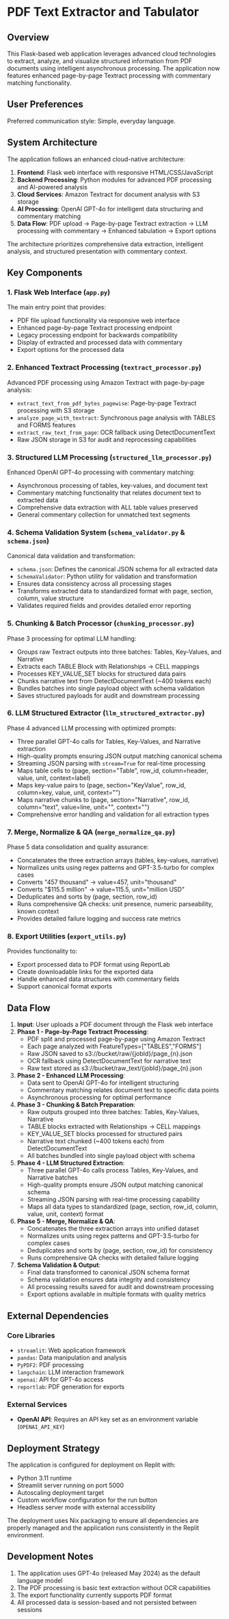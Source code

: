 # PDF Text Extractor and Tabulator

## Overview

This Flask-based web application leverages advanced cloud technologies to extract, analyze, and visualize structured information from PDF documents using intelligent asynchronous processing. The application now features enhanced page-by-page Textract processing with commentary matching functionality.

## User Preferences

Preferred communication style: Simple, everyday language.

## System Architecture

The application follows an enhanced cloud-native architecture:

1. **Frontend**: Flask web interface with responsive HTML/CSS/JavaScript
2. **Backend Processing**: Python modules for advanced PDF processing and AI-powered analysis
3. **Cloud Services**: Amazon Textract for document analysis with S3 storage
4. **AI Processing**: OpenAI GPT-4o for intelligent data structuring and commentary matching
5. **Data Flow**: PDF upload → Page-by-page Textract extraction → LLM processing with commentary → Enhanced tabulation → Export options

The architecture prioritizes comprehensive data extraction, intelligent analysis, and structured presentation with commentary context.

## Key Components

### 1. Flask Web Interface (`app.py`)
The main entry point that provides:
- PDF file upload functionality via responsive web interface
- Enhanced page-by-page Textract processing endpoint
- Legacy processing endpoint for backwards compatibility
- Display of extracted and processed data with commentary
- Export options for the processed data

### 2. Enhanced Textract Processing (`textract_processor.py`)
Advanced PDF processing using Amazon Textract with page-by-page analysis:
- `extract_text_from_pdf_bytes_pagewise`: Page-by-page Textract processing with S3 storage
- `analyze_page_with_textract`: Synchronous page analysis with TABLES and FORMS features
- `extract_raw_text_from_page`: OCR fallback using DetectDocumentText
- Raw JSON storage in S3 for audit and reprocessing capabilities

### 3. Structured LLM Processing (`structured_llm_processor.py`)
Enhanced OpenAI GPT-4o processing with commentary matching:
- Asynchronous processing of tables, key-values, and document text
- Commentary matching functionality that relates document text to extracted data
- Comprehensive data extraction with ALL table values preserved
- General commentary collection for unmatched text segments

### 4. Schema Validation System (`schema_validator.py` & `schema.json`)
Canonical data validation and transformation:
- `schema.json`: Defines the canonical JSON schema for all extracted data
- `SchemaValidator`: Python utility for validation and transformation
- Ensures data consistency across all processing stages
- Transforms extracted data to standardized format with page, section, column, value structure
- Validates required fields and provides detailed error reporting

### 5. Chunking & Batch Processor (`chunking_processor.py`)
Phase 3 processing for optimal LLM handling:
- Groups raw Textract outputs into three batches: Tables, Key-Values, and Narrative
- Extracts each TABLE Block with Relationships → CELL mappings
- Processes KEY_VALUE_SET blocks for structured data pairs
- Chunks narrative text from DetectDocumentText (~400 tokens each)
- Bundles batches into single payload object with schema validation
- Saves structured payloads for audit and downstream processing

### 6. LLM Structured Extractor (`llm_structured_extractor.py`)
Phase 4 advanced LLM processing with optimized prompts:
- Three parallel GPT-4o calls for Tables, Key-Values, and Narrative extraction
- High-quality prompts ensuring JSON output matching canonical schema
- Streaming JSON parsing with `stream=True` for real-time processing
- Maps table cells to (page, section="Table", row_id, column=header, value, unit, context=label)
- Maps key-value pairs to (page, section="KeyValue", row_id, column=key, value, unit, context="")
- Maps narrative chunks to (page, section="Narrative", row_id, column="text", value=line, unit="", context="")
- Comprehensive error handling and validation for all extraction types

### 7. Merge, Normalize & QA (`merge_normalize_qa.py`)
Phase 5 data consolidation and quality assurance:
- Concatenates the three extraction arrays (tables, key-values, narrative)
- Normalizes units using regex patterns and GPT-3.5-turbo for complex cases
- Converts "457 thousand" → value=457, unit="thousand"
- Converts "$115.5 million" → value=115.5, unit="million USD"
- Deduplicates and sorts by (page, section, row_id)
- Runs comprehensive QA checks: unit presence, numeric parseability, known context
- Provides detailed failure logging and success rate metrics

### 8. Export Utilities (`export_utils.py`)
Provides functionality to:
- Export processed data to PDF format using ReportLab
- Create downloadable links for the exported data
- Handle enhanced data structures with commentary fields
- Support canonical format exports

## Data Flow

1. **Input**: User uploads a PDF document through the Flask web interface
2. **Phase 1 - Page-by-Page Textract Processing**:
   - PDF split and processed page-by-page using Amazon Textract
   - Each page analyzed with FeatureTypes=["TABLES","FORMS"] 
   - Raw JSON saved to s3://bucket/raw/{jobId}/page_{n}.json
   - OCR fallback using DetectDocumentText for narrative text
   - Raw text stored as s3://bucket/raw_text/{jobId}/page_{n}.json
3. **Phase 2 - Enhanced LLM Processing**:
   - Data sent to OpenAI GPT-4o for intelligent structuring
   - Commentary matching relates document text to specific data points
   - Asynchronous processing for optimal performance
4. **Phase 3 - Chunking & Batch Preparation**:
   - Raw outputs grouped into three batches: Tables, Key-Values, Narrative
   - TABLE blocks extracted with Relationships → CELL mappings
   - KEY_VALUE_SET blocks processed for structured pairs
   - Narrative text chunked (~400 tokens each) from DetectDocumentText
   - All batches bundled into single payload object with schema
5. **Phase 4 - LLM Structured Extraction**:
   - Three parallel GPT-4o calls process Tables, Key-Values, and Narrative batches
   - High-quality prompts ensure JSON output matching canonical schema
   - Streaming JSON parsing with real-time processing capability
   - Maps all data types to standardized (page, section, row_id, column, value, unit, context) format
6. **Phase 5 - Merge, Normalize & QA**:
   - Concatenates the three extraction arrays into unified dataset
   - Normalizes units using regex patterns and GPT-3.5-turbo for complex cases
   - Deduplicates and sorts by (page, section, row_id) for consistency
   - Runs comprehensive QA checks with detailed failure logging
7. **Schema Validation & Output**:
   - Final data transformed to canonical JSON schema format
   - Schema validation ensures data integrity and consistency
   - All processing results saved for audit and downstream processing
   - Export options available in multiple formats with quality metrics

## External Dependencies

### Core Libraries
- `streamlit`: Web application framework
- `pandas`: Data manipulation and analysis
- `PyPDF2`: PDF processing
- `langchain`: LLM interaction framework
- `openai`: API for GPT-4o access
- `reportlab`: PDF generation for exports

### External Services
- **OpenAI API**: Requires an API key set as an environment variable (`OPENAI_API_KEY`)

## Deployment Strategy

The application is configured for deployment on Replit with:
- Python 3.11 runtime
- Streamlit server running on port 5000
- Autoscaling deployment target
- Custom workflow configuration for the run button
- Headless server mode with external accessibility

The deployment uses Nix packaging to ensure all dependencies are properly managed and the application runs consistently in the Replit environment.

## Development Notes

1. The application uses GPT-4o (released May 2024) as the default language model
2. The PDF processing is basic text extraction without OCR capabilities
3. The export functionality currently supports PDF format
4. All processed data is session-based and not persisted between sessions